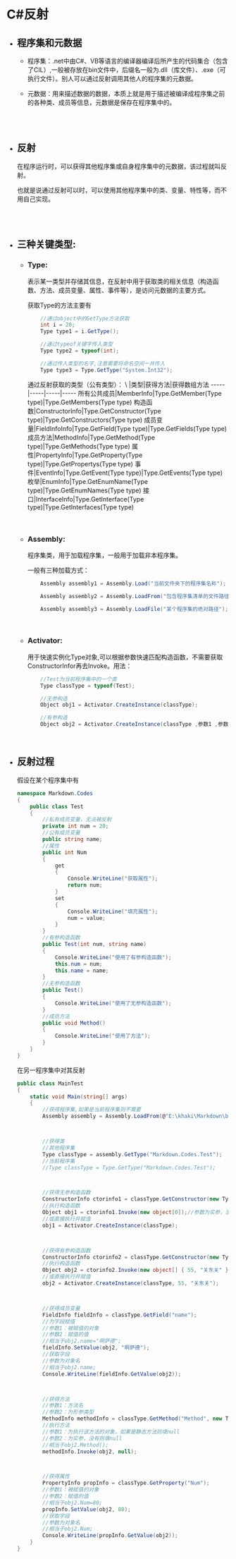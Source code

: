 # C#反射

* ## 程序集和元数据
  * 程序集：.net中由C#、VB等语言的编译器编译后所产生的代码集合（包含了CIL）,一般被存放在bin文件中，后缀名一般为.dll（库文件）、.exe（可执行文件）。别人可以通过反射调用其他人的程序集的元数据。
  * 元数据：用来描述数据的数据，本质上就是用于描述被编译成程序集之前的各种类、成员等信息，元数据是保存在程序集中的。

    </br>
    </br>

* ## 反射
  在程序运行时，可以获得其他程序集或自身程序集中的元数据，该过程就叫反射。

  也就是说通过反射可以时，可以使用其他程序集中的类、变量、特性等，而不用自己实现。

    </br>
    </br>

* ## 三种关键类型:
  * ### Type:
    表示某一类型并存储其信息，在反射中用于获取类的相关信息（构造函数、方法、成员变量、属性、事件等），是访问元数据的主要方式。

    获取Type的方法主要有
    ```C#
        //通过object中的GetType方法获取
        int i = 20;
        Type type1 = i.GetType();

        //通过typeof关键字传入类型
        Type type2 = typeof(int);

        //通过传入类型的名字,注意需要将命名空间一并传入
        Type type3 = Type.GetType("System.Int32");
    ```
    通过反射获取的类型（公有类型）：
    \ |类型|获得方法|获得数组方法
    -----|-----|-----|-----
    所有公共成员|MemberInfo|Type.GetMember(Type type)|Type.GetMembers(Type type)
    构造函数|ConstructorInfo|Type.GetConstructor(Type type)|Type.GetConstructors(Type type)
    成员变量|FieldInfoInfo|Type.GetField(Type type)|Type.GetFields(Type type)
    成员方法|MethodInfo|Type.GetMethod(Type type)|Type.GetMethods(Type type)
    属性|PropertyInfo|Type.GetProperty(Type type)|Type.GetPropertys(Type type)
    事件|EventInfo|Type.GetEvent(Type type)|Type.GetEvents(Type type)
    枚举|EnumInfo|Type.GetEnumName(Type type)|Type.GetEnumNames(Type type)
    接口|InterfaceInfo|Type.GetInterface(Type type)|Type.GetInterfaces(Type type)

    </br>

  * ### Assembly:
    程序集类，用于加载程序集，一般用于加载非本程序集。

    一般有三种加载方式：
    ```C#
        Assembly assembly1 = Assembly.Load("当前文件夹下的程序集名称");

        Assembly assembly2 = Assembly.LoadFrom("包含程序集清单的文件路径(一般是dll)");

        Assembly assembly3 = Assembly.LoadFile("某个程序集的绝对路径");
    ```

    </br>

  * ### Activator:
    用于快速实例化Type对象,可以根据参数快速匹配构造函数，不需要获取ConstructorInfor再去Invoke。用法：

    ```C#
        //Test为当前程序集中的一个类
        Type classType = typeof(Test);

        //无参构造
        Object obj1 = Activator.CreateInstance(classType);

        //有参构造
        Object obj2 = Activator.CreateInstance(classType ,参数1 ,参数2);
    ```

    </br>

* ## 反射过程

    假设在某个程序集中有

    ```C#
    namespace Markdown.Codes
    {
        public class Test
        {
            //私有成员变量，无法被反射
            private int num = 20;
            //公有成员变量
            public string name;
            //属性
            public int Num
            {
                get
                {
                    Console.WriteLine("获取属性");
                    return num;
                }
                set
                {
                    Console.WriteLine("填充属性");
                    num = value;
                }
            }
            //有参构造函数
            public Test(int num, string name)
            {
                Console.WriteLine("使用了有参构造函数");
                this.num = num;
                this.name = name;
            }
            //无参构造函数
            public Test()
            {
                Console.WriteLine("使用了无参构造函数");
            }
            //成员方法
            public void Method()
            {
                Console.WriteLine("使用了方法");
            }
        }
    }
    ```

    在另一程序集中对其反射
    ```c#
    public class MainTest
    {
        static void Main(string[] args)
        {
            //获得程序集,如果是当前程序集则不需要
            Assembly assembly = Assembly.LoadFrom(@"E:\khaki\Markdown\bin\Debug\net5.0\Markdown");



            //获得类
            //其他程序集
            Type classType = assembly.GetType("Markdown.Codes.Test");
            //当前程序集
            //Type classType = Type.GetType("Markdown.Codes.Test");



            //获得无参构造函数
            ConstructorInfo ctorinfo1 = classType.GetConstructor(new Type[0]);
            //执行构造函数
            Object obj1 = ctorinfo1.Invoke(new object[0]);//参数为实参，没有填null
            //或直接执行并赋值
            obj1 = Activator.CreateInstance(classType);



            //获得有参构造函数
            ConstructorInfo ctorinfo2 = classType.GetConstructor(new Type[] { typeof(int), typeof(string) });
            //执行构造函数
            Object obj2 = ctorinfo2.Invoke(new object[] { 55, "关东关" });
            //或直接执行并赋值
            obj2 = Activator.CreateInstance(classType, 55, "关东关");



            //获得成员变量
            FieldInfo fieldInfo = classType.GetField("name");
            //为字段赋值
            //参数1：被赋值的对象
            //参数2：赋值的值
            //相当于obj2.name="啊萨德";
            fieldInfo.SetValue(obj2, "啊萨德");
            //获取字段
            //参数为对象名
            //相当于obj2.name;
            Console.WriteLine(fieldInfo.GetValue(obj2));



            //获得方法
            //参数1：方法名
            //参数2：为形参类型
            MethodInfo methodInfo = classType.GetMethod("Method", new Type[0]);
            //执行方法
            //参数1：为执行该方法的对象，如果是静态方法则填null
            //参数2：为实参，没有则填null
            //相当于obj2.Method();
            methodInfo.Invoke(obj2, null);



            //获得属性
            PropertyInfo propInfo = classType.GetProperty("Num");
            //参数1：被赋值的对象
            //参数2：赋值的值
            //相当于obj2.Num=80;
            propInfo.SetValue(obj2, 80);
            //获取字段
            //参数为对象名
            //相当于obj2.Num;
            Console.WriteLine(propInfo.GetValue(obj2));
        }
    }
    ```
